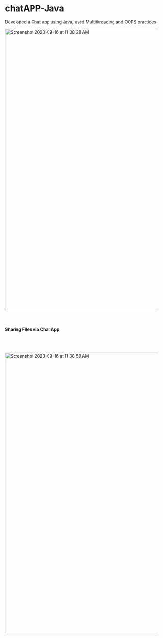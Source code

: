 # chatAPP-Java
Developed a Chat app using Java, used Multithreading and OOPS practices

<img width="926" alt="Screenshot 2023-09-16 at 11 38 28 AM" src="https://github.com/callmepandey/chatAPP-Java/assets/42908589/1e1c76f0-1056-4344-b725-b92be9b52d0a">
<br>
<br>
<br>
<br>
<b> Sharing Files via Chat App </b> <br>
<br>
<br>
<br>
<br>
<img width="920" alt="Screenshot 2023-09-16 at 11 38 59 AM" src="https://github.com/callmepandey/chatAPP-Java/assets/42908589/fbb77b05-ae7c-4412-87b2-0e48420bfae3">
